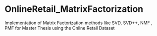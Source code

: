 # OnlineRetail_MatrixFactorization
Implementation of Matrix Factorization methods like SVD, SVD++, NMF , PMF for Master Thesis using the Onilne Retail Dataset
